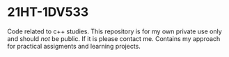 # 21HT-1DV533
Code related to c++ studies. This repository is for my own private use only and should *not* be public. If it is please contact me.
Contains my approach for practical assigments and learning projects. 
